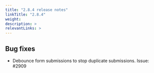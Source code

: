 ```yaml
---
title: "2.8.4 release notes"
linkTitle: "2.8.4"
weight: 
description: >
relevantLinks: >
---
```


## Bug fixes

- Debounce form submissions to stop duplicate submissions. Issue: #2909
